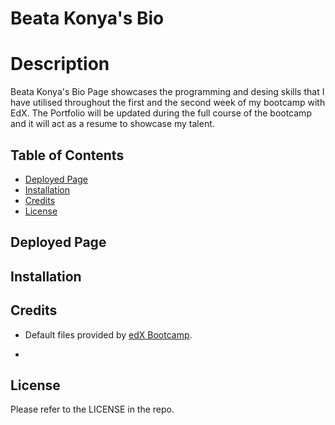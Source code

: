 # Beata Konya's Bio


# <a name='Description'></a>Description

Beata Konya's Bio Page showcases the programming and desing skills that I have utilised throughout the first and the second week of my bootcamp with EdX. The Portfolio will be updated during the full course of the bootcamp and it will act as a resume to showcase my talent. 

## <a name='TableofContents'></a>Table of Contents


<!-- vscode-markdown-toc -->
*  [Deployed Page](#DeployedPage)
*  [Installation](#Installation)
*  [Credits](#Credits)
*  [License](#License)

<!-- vscode-markdown-toc-config
	numbering=true
	autoSave=true
	/vscode-markdown-toc-config -->
<!-- /vscode-markdown-toc -->

## <a name='DeployedPage'></a>Deployed Page

## <a name='Installation'></a>Installation

## <a name='Credits'></a>Credits

- Default files provided by [edX Bootcamp](https://www.edx.org/course/skills-bootcamp-in-front-end-web-development).

- 

## <a name='License'></a>License

Please refer to the LICENSE in the repo.